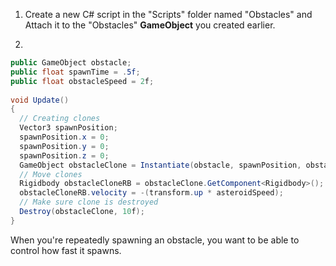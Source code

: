 1. Create a new C# script in the "Scripts" folder named "Obstacles" and Attach it to the "Obstacles" **GameObject** you created earlier.

2. 

  ```csharp
  public GameObject obstacle;
  public float spawnTime = .5f;
  public float obstacleSpeed = 2f;
   
  void Update()
  {
    // Creating clones
    Vector3 spawnPosition;
    spawnPosition.x = 0;
    spawnPosition.y = 0;
    spawnPosition.z = 0;
    GameObject obstacleClone = Instantiate(obstacle, spawnPosition, obstacle.transform.rotation) as GameObject;
    // Move clones
    Rigidbody obstacleCloneRB = obstacleClone.GetComponent<Rigidbody>();
    obstacleCloneRB.velocity = -(transform.up * asteroidSpeed);
    // Make sure clone is destroyed
    Destroy(obstacleClone, 10f);
  }
  ```
  
  When you're repeatedly spawning an obstacle, you want to be able to control how fast it spawns. 